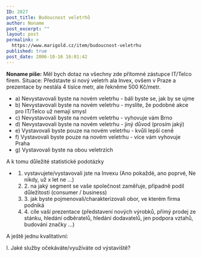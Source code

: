 ```yaml
---
ID: 2027
post_title: Budoucnost veletrhů
author: Noname
post_excerpt: ""
layout: post
permalink: >
  https://www.marigold.cz/item/budoucnost-veletrhu
published: true
post_date: 2006-10-16 16:01:42
---
```

<texy>	<p><strong>Noname píše:</strong> Měl bych dotaz na všechny zde přítomné zástupce IT/Telco firem. Situace: Představte si nový veletrh ala Invex, ovšem v Praze a prezentace by nestála 4 tisíce metr, ale řekněme 500 Kč/metr.</p>
	<ul>
	<li>a) Nevystavovali byste na novém veletrhu - báli byste se, jak by se ujme</li>
	<li>b) Nevystavovali byste na novém veletrhu - myslíte, že podobné akce pro IT/Telco už nemají smysl</li>
	<li>c) Nevystavovali byste na novém veletrhu - vyhovuje vám Brno</li>
	<li>d) Nevystavovali byste na novém veletrhu - jiný důvod (prosím jaký)</li>
	<li>e) Vystavovali byste pouze na novém veletrhu - kvůli lepší ceně</li>
	<li>f) Vystavovali byste pouze na novém veletrhu - více vám vyhovuje Praha</li>
	<li>g) Vystavovali byste na obou veletrzích</li>
	</ul>
	<p>A k tomu důležité statistické podotázky</p>
	<ul>
	<li>
1. vystavujete/vystavovali jste na Invexu (Ano pokaždé, ano poprvé, Ne nikdy, už x let ne ...)</li>
	<li>2. na jaký segment se vaše společnost zaměřuje, případně podíl důležitosti (consumer / business)</li>
	<li>3. jak byste pojmenovali/charakterizovali obor, ve kterém firma podniká</li>
	<li>4. cíle vaší prezentace (představení nových výrobků, přímý prodej ze stánku, hledání odběratelů, hledání dodavatelů, jen podpora vztahů, budování značky ...)</li>
	</ul>
	<p>A ještě jednu kvalitativní: 
I. Jaké služby očekáváte/využíváte od výstaviště?
</p>